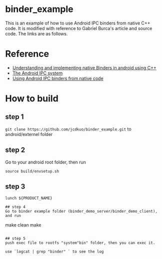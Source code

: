 # binder_example
This is an example of how to use Android IPC binders from native C++ code.
It is modified with reference to Gabriel Burca's article and source code.
The links are as follows.

# Reference
* [Understanding and implementing native Binders in android using C++](https://stackoverflow.com/questions/33522578/understanding-and-implementing-native-binders-in-android-using-c)
* [The Android IPC system](https://ebixio.com/blog/2011/01/03/the-android-ipc-system/)
* [Using Android IPC binders from native code](https://ebixio.com/blog/2012/07/07/using-android-ipc-binders-from-native-code/)

# How to build
## step 1
`git clone https://github.com/jcdkuo/binder_example.git` to android/externel folder

## step 2
Go to your android root folder, then run
```
source build/envsetup.sh
```

## step 3
```
lunch ${PRODUCT_NAME}

## step 4
Go to binder example folder (binder_demo_server/binder_demo_client), and run
```
make clean
make
```

## step 5
push exec file to rootfs "system"bin" folder, then you can exec it.

use `logcat | grep "binder" ` to see the log
